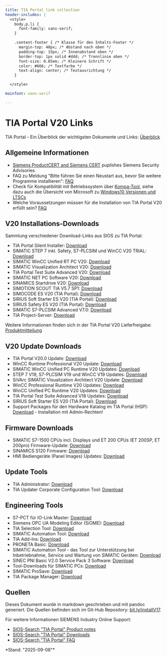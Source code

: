 ```yaml
---
title: TIA Portal link collection
header-includes: |
  <style>
    body,p,li {
      font-family: sans-serif;
    }

    .content-footer { /* Klasse für den Inhalts-Footer */
      margin-top: 40px; /* Abstand nach oben */
      padding-top: 15px; /* Innenabstand oben */
      border-top: 1px solid #ddd; /* Trennlinie oben */
      font-size: 0.85em; /* Kleinere Schrift */
      color: #666; /* Textfarbe */
      text-align: center; /* Textausrichtung */
    }

  </style>

mainfont: sans-serif

---
```


# TIA Portal V20 Links
TIA Portal - Ein Überblick der wichtigsten Dokumente und Links: [Überblick](https://support.industry.siemens.com/cs/document/65601780)

## Allgemeine Informationen
- [Siemens ProductCERT and Siemens CERT](https://www.siemens.com/global/en/products/services/cert.html) puplishes Siemens Security Advisories.
- FAQ zu Meldung "Bitte führen Sie einen Neustart aus, bevor Sie weitere Programme installieren": [FAQ](https://support.industry.siemens.com/cs/document/8861819)
- Check für Kompatiblität mit Betriebssystem über [Kompa-Tool](https://support.industry.siemens.com/compatool/#/main/start), siehe dazu auch die Übersicht von Microsoft zu [Windows10 Versionen und LTSCs](https://docs.microsoft.com/de-de/windows/whats-new/ltsc/)
- Welche Voraussetzungen müssen für die Installation von TIA Portal V20 erfüllt sein? [FAQ](https://support.industry.siemens.com/cs/document/109982542)

## V20 Installations-Downloads
Sammlung verschiedener Download-Links aus SIOS zu TIA Portal:

- TIA Portal Silent Installer: [Download](https://support.industry.siemens.com/cs/document/109477685)
- SIMATIC STEP 7 inkl. Safety, S7-PLCSIM und WinCC V20 TRIAL: [Download](
https://support.industry.siemens.com/cs/document/109963850)
- SIMATIC WinCC Unified RT PC V20: [Download](https://support.industry.siemens.com/cs/document/109963699)
- SIMATIC Visualization Architect V20: [Download](
https://support.industry.siemens.com/cs/document/109974401)
- TIA Portal Test Suite Advanced V20: [Download](
https://support.industry.siemens.com/cs/document/109972571)
- SIMATIC NET PC Software V20: [Download](
https://support.industry.siemens.com/cs/document/109977893)
- SINAMICS Startdrive V20: [Download](
https://support.industry.siemens.com/cs/document/109963692)
- SIMOTION SCOUT TIA V5.7 SP1: [Download](https://support.industry.siemens.com/cs/document/109963866)
- SIMOCODE ES V20 (TIA Portal): [Download](https://support.industry.siemens.com/cs/document/109974068)
- SIRIUS Soft Starter ES V20 (TIA Portal): [Download](https://support.industry.siemens.com/cs/document/109974067)
- SIRIUS Safety ES V20 (TIA Portal): [Download](https://support.industry.siemens.com/cs/document/109974066)
- SIMATIC S7-PLCSIM Advanced V7.0: [Download](
https://support.industry.siemens.com/cs/document/109963863)
- TIA Project-Server: [Download](https://support.industry.siemens.com/cs/document/109810588)

Weitere Informationen finden sich in der TIA Portal V20 Lieferfreigabe: [Produktmitteilung](https://support.industry.siemens.com/cs/document/109963848)

## V20 Update Downloads
- TIA Portal V20.0 Update: [Download](https://support.industry.siemens.com/cs/document/109963851)
- WinCC Runtime Professional V20 Update: [Download](https://support.industry.siemens.com/cs/document/109963704)
- SIMATIC WinCC Unified PC Runtime V20 Updates: [Download](https://support.industry.siemens.com/cs/document/109963700)
- STEP 7 V19, S7-PLCSIM V19 und WinCC V19 Updates: [Download](https://support.industry.siemens.com/cs/document/109925643)
- SiVArc SIMATIC Visualization Architect V20 Update: [Download](https://support.industry.siemens.com/cs/document/109974402)
- WinCC Professional Runtime V20 Updates: [Download](https://support.industry.siemens.com/cs/document/109963704)
- WinCC Unified PC Runtime V20 Updates: [Download](https://support.industry.siemens.com/cs/document/109963700)
- TIA Portal Test Suite Advanced V18 Updates: [Download](https://support.industry.siemens.com/cs/document/109820802)
- SIRIUS Soft Starter ES V20 (TIA Portal): [Download](https://support.industry.siemens.com/cs/document/109977278)
- Support Packages für den Hardware Katalog im TIA Portal (HSP): [Download](
https://support.industry.siemens.com/cs/document/72341852) - Installation mit Admin-Rechten!


## Firmware Downloads
- SIMATIC S7-1500 CPUs incl. Displays und ET 200 CPUs (ET 200SP, ET 200pro) Firmware-Update: [Download](
https://support.industry.siemens.com/cs/document/109478459)
- SINAMICS S120 Firmware: [Download](https://support.industry.siemens.com/cs/document/109780844)
- HMI Bediengeräte (Panel Images) Updates: [Download](https://support.industry.siemens.com/cs/document/109746530)

## Update Tools
- TIA Administrator: [Download](https://support.industry.siemens.com/cs/document/109825038)
- TIA Updater Corporate Configuration Tool: [Download](https://support.industry.siemens.com/cs/document/109749564)

## Engineering Tools
- S7-PCT für IO-Link Master: [Download](https://support.industry.siemens.com/cs/document/32469496)
- Siemens OPC UA Modeling Editor (SiOME): [Download](https://support.industry.siemens.com/cs/document/109755133)
- TIA Selection Tool: [Download](https://support.industry.siemens.com/cs/document/109767888)
- SIMATIC Automation Tool: [Download](https://support.industry.siemens.com/cs/document/98161300)
- TIA Add-Ins: [Download](https://support.industry.siemens.com/cs/document/109773999)
- PRONETA Basic: [Download](https://support.industry.siemens.com/cs/document/67460624)
- SIMATIC Automation Tool - das Tool zur Unterstützung bei Inbetriebnahme, Service und Wartung von SIMATIC Geräten:  [Download](https://support.industry.siemens.com/cs/document/98161300)
- SINEC PNI Basic V2.0 Service Pack 3 Software: [Download](https://support.industry.siemens.com/cs/document/109989505)
- Tool-Downloads für SIMATIC PCs: [Download](https://support.industry.siemens.com/cs/document/109792891)
- SIMATIC ProSave: [Download](https://support.industry.siemens.com/cs/document/10347815) 
- TIA Package Manager: [Download](https://support.industry.siemens.com/cs/document/109975682)

## Quellen
Dieses Dokument wurde in markdown geschrieben und mit pandoc generiert. Die Quellen befinden sich im Git-Hub Repository: [bit.ly/installV17](https://bit.ly/installV17).

Für weitere Informationen SIEMENS Industry Online Support:

- [SIOS-Search "TIA Portal" Product notes](https://support.industry.siemens.com/cs/search?ps=100&t=all&search=tia%20portal%20v19&type=ProductNote&o=0&lc=de-WW)
- [SIOS-Search "TIA Portal" Downloads](https://support.industry.siemens.com/cs/search?ps=100&t=all&search=tia%20portal%20v19&type=Download&o=0&lc=en-WW)
- [SIOS-Search "TIA Portal" FAQ](https://support.industry.siemens.com/cs/ww/de/ps/14667/faq)

<div class="content-footer">
  *Stand: "2025-09-08"*
</div>
